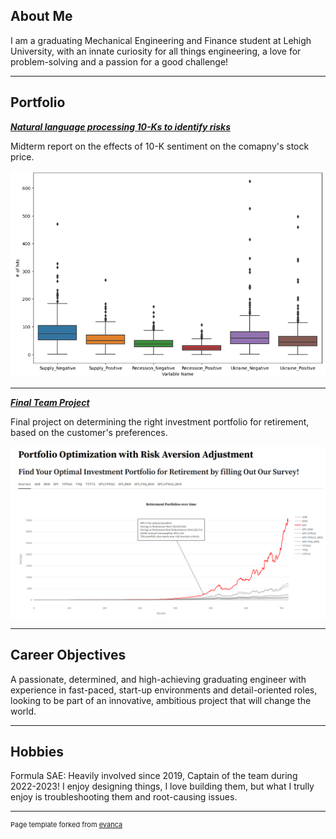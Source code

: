 ## About Me

I am a graduating Mechanical Engineering and Finance student at Lehigh University, with an innate curiosity for all things engineering, a love for problem-solving and a passion for a good challenge!

<!-- Upload your own photo and change the path -->

<!-- <p style="text-align:center;">
  <img class="img-circle" src="https://github.com/donbowen/donbowen.github.io/raw/master/images/logo.png" width="50%">
</p> -->

---

## Portfolio

<!-- You can link to other websites, PDFs in this repo, and other pages in this repo -->

_**[Natural language processing 10-Ks to identify risks](https://github.com/LeDataSciFi/asgn-05-MariaMaragkelli/tree/main)**_

Midterm report on the effects of 10-K sentiment on the comapny's stock price.

<img src="images/midterm.png?raw=true"/>

---

_**[Final Team Project](https://older-smarter-richer.streamlit.app/)**_

Final project on determining the right investment portfolio for retirement, based on the customer's preferences.

<img src="/images/final.png?raw=true"/>

---

## Career Objectives

A passionate, determined, and high-achieving graduating engineer with experience in fast-paced, start-up environments and detail-oriented roles, looking to be part of an innovative, ambitious project that will change the world.

---

## Hobbies

Formula SAE: Heavily involved since 2019, Captain of the team during 2022-2023! 
I enjoy designing things, I love building them, but what I trully enjoy is troubleshooting them and root-causing issues. 

---
<p style="font-size:11px">Page template forked from <a href="https://github.com/evanca/quick-portfolio">evanca</a></p>
<!-- Remove above link if you don't want to attibute -->

